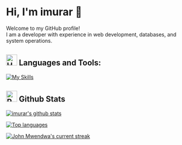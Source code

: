 # Hi, I'm imurar 👋

Welcome to my GitHub profile!  
I am a developer with experience in web development, databases, and system operations.


## <img src="https://raw.githubusercontent.com/Tarikul-Islam-Anik/Animated-Fluent-Emojis/master/Emojis/Objects/Hammer%20and%20Wrench.png" alt="Hammer and Wrench" width="30" height="30" /> **Languages and Tools:**  
[![My Skills](https://skillicons.dev/icons?i=vscode,eclipse,linux,ubuntu,windows,git,github,githubactions,docker,html,css,bootstrap,tailwind,java,js,jquery,nodejs,vue,react,vite,py,django,php,laravel,mysql,postgresql,notion,powershell,sqlite,npm,postman,bash,vim,md)](#)


## <img src="https://raw.githubusercontent.com/Tarikul-Islam-Anik/Animated-Fluent-Emojis/master/Emojis/Travel%20and%20places/Rocket.png" alt="Rocket" width="30" height="30" /> Github Stats 
 [![imurar's github stats](https://bad-apple-github-readme.vercel.app/api?username=imurar&show_icons=true&count_private=true&line_height=20&icon_color=00b3ff&theme=blue-green&title_color=00b3ff)](#)
 
 [![Top languages](https://github-readme-mwendwa.vercel.app/api/top-langs/?username=imurar&layout=compact&count_private=true&theme=blue-green&title_color=00b3ff)](#)

[![John Mwendwa's current streak](https://streak-stats.demolab.com/?user=imurar&count_private=true&theme=blue-green&title_color=00b3ff)](#)
